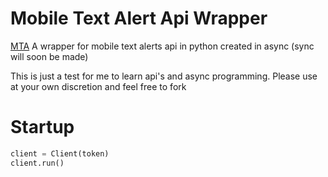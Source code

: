 # Mobile Text Alert Api Wrapper
[MTA](https://img.shields.io/static/v1?label=MTA&labelColor=613DC1&message=Wrapper&color=B0D7FF&style=for-the-badgeedit)
A wrapper for mobile text alerts api in python
created in async (sync will soon be made)

This is just a test for me to learn api's and async programming. Please use at your own discretion and feel free to fork

# Startup
```python
client = Client(token)
client.run()
```
